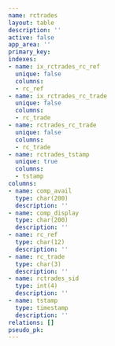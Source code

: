 ```yaml
---
name: rctrades
layout: table
description: ''
active: false
app_area: ''
primary_key: 
indexes:
- name: ix_rctrades_rc_ref
  unique: false
  columns:
  - rc_ref
- name: ix_rctrades_rc_trade
  unique: false
  columns:
  - rc_trade
- name: rctrades_rc_trade
  unique: false
  columns:
  - rc_trade
- name: rctrades_tstamp
  unique: true
  columns:
  - tstamp
columns:
- name: comp_avail
  type: char(200)
  description: ''
- name: comp_display
  type: char(200)
  description: ''
- name: rc_ref
  type: char(12)
  description: ''
- name: rc_trade
  type: char(3)
  description: ''
- name: rctrades_sid
  type: int(4)
  description: ''
- name: tstamp
  type: timestamp
  description: ''
relations: []
pseudo_pk: 
---
```


